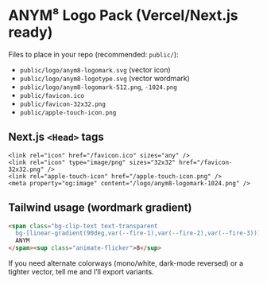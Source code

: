 # ANYM⁸ Logo Pack (Vercel/Next.js ready)

Files to place in your repo (recommended: `public/`):

- `public/logo/anym8-logomark.svg` (vector icon)
- `public/logo/anym8-logotype.svg` (vector wordmark)
- `public/logo/anym8-logomark-512.png`, `-1024.png`
- `public/favicon.ico`
- `public/favicon-32x32.png`
- `public/apple-touch-icon.png`

## Next.js `<Head>` tags
```tsx
<link rel="icon" href="/favicon.ico" sizes="any" />
<link rel="icon" type="image/png" sizes="32x32" href="/favicon-32x32.png" />
<link rel="apple-touch-icon" href="/apple-touch-icon.png" />
<meta property="og:image" content="/logo/anym8-logomark-1024.png" />
```

## Tailwind usage (wordmark gradient)
```html
<span class="bg-clip-text text-transparent
  bg-[linear-gradient(90deg,var(--fire-1),var(--fire-2),var(--fire-3))] animate-flame">
  ANYM
</span><sup class="animate-flicker">8</sup>
```

If you need alternate colorways (mono/white, dark-mode reversed) or a tighter vector, tell me and I’ll export variants.
